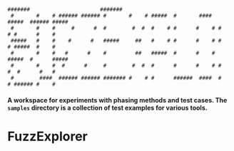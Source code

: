 ```
#######                      #######                                                  
 #       #    # ###### ###### #       #    # #####  #       ####  #####  ###### #####  
 #       #    #     #      #  #        #  #  #    # #      #    # #    # #      #    # 
 #####   #    #    #      #   #####     ##   #    # #      #    # #    # #####  #    # 
 #       #    #   #      #    #         ##   #####  #      #    # #####  #      #####  
 #       #    #  #      #     #        #  #  #      #      #    # #   #  #      #   #  
 #        ####  ###### ###### ####### #    # #      ######  ####  #    # ###### #    # 
```

#### A workspace for experiments with phasing methods and test cases. The ```samples``` directory is a collection of test examples for various tools. 
# FuzzExplorer
